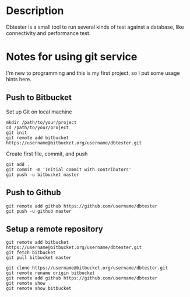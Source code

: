 # Description

Dbtester is a small tool to run several kinds of test against a database, like connectivity and performance test.


# Notes for using git service

I'm new to programming and this is my first project, so I put some usage hints here.

## Push to Bitbucket

Set up Git on local machine 

	mkdir /path/to/your/project
	cd /path/to/your/project
	git init
	git remote add bitbucket https://username@bitbucket.org/username/dbtester.git

Create first file, commit, and push

	git add .
	git commit -m 'Initial commit with contributors'
	git push -u bitbucket master

## Push to Github

	git remote add github https://github.com/username/dbtester
	git push -u github master

## Setup a remote repository

	git remote add bitbucket https://username@bitbucket.org/username/dbtester.git
	git fetch bitbucket
	git pull bitbucket master
	
	git clone https://username@bitbucket.org/username/dbtester.git
	git remote rename origin bitbucket
	git remote add github https://github.com/username/dbtester
	git remote show 
	git remote show bitbucket
